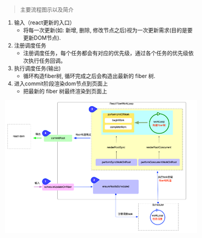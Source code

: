 > 主要流程图示以及简介

1. 输入（react更新的入口）
   - 将每一次更新(如: 新增, 删除, 修改节点之后)视为一次更新需求(目的是要更新DOM节点).
2. 注册调度任务
   - 注册调度任务，每个任务都会有对应的优先级，通过各个任务的优先级依次执行任务回调。
3. 执行调度任务(输出)
   - 循环构造fiber树, 循环完成之后会构造出最新的 fiber 树.
4. 进入commit阶段渲染dom节点到页面上
   - 把最新的 fiber 树最终渲染到页面上

![](运作流程.png)

